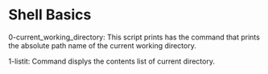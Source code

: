 # Shell Basics

0-current_working_directory: This script prints has the command that prints the absolute path name of the current working directory.

1-listit: Command displys the contents list of current directory.


